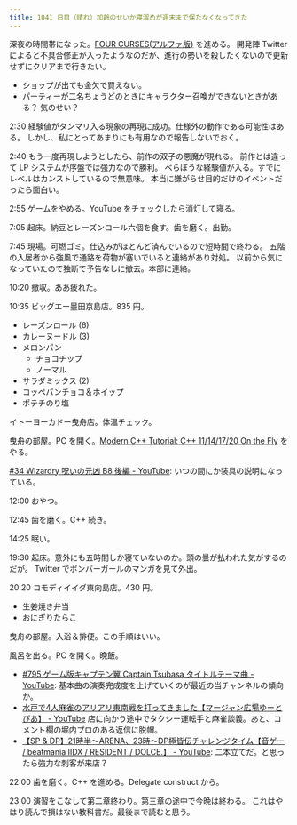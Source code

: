 ```yaml
---
title: 1041 日目（晴れ）加齢のせいか寝溜めが週末まで保たなくなってきた
---
```


深夜の時間帯になった。[FOUR CURSES(アルファ版)][dtp23a] を進める。
開発陣 Twitter によると不具合修正が入ったようなのだが、進行の勢いを殺したくないので更新せずにクリアまで行きたい。

* ショップが出ても金欠で買えない。
* パーティーが二名ちょうどのときにキャラクター召喚ができないときがある？ 気のせい？

2:30 経験値がタンマリ入る現象の再現に成功。仕様外の動作である可能性はある。
しかし、私にとってあまりにも有用なので報告しないでおく。

2:40 もう一度再現しようとしたら、前作の双子の悪魔が現れる。
前作とは違って LP システムが序盤では強力なので勝利。
べらぼうな経験値が入る。すでにレベルはカンストしているので無意味。
本当に嫌がらせ目的だけのイベントだったら面白い。

2:55 ゲームをやめる。YouTube をチェックしたら消灯して寝る。

7:05 起床。納豆とレーズンロール六個を食す。歯を磨く。出勤。

7:45 現場。可燃ゴミ。仕込みがほとんど済んでいるので短時間で終わる。
五階の入居者から強風で通路を荷物が塞いでいると連絡があり対処。
以前から気になっていたので独断で予告なしに撤去。本部に連絡。

10:20 撤収。ああ疲れた。

10:35 ビッグエー墨田京島店。835 円。

* レーズンロール (6)
* カレーヌードル (3)
* メロンパン
  * チョコチップ
  * ノーマル
* サラダミックス (2)
* コッペパンチョコ＆ホイップ
* ポテチのり塩

イトーヨーカドー曳舟店。体温チェック。

曳舟の部屋。PC を開く。[Modern C++ Tutorial: C++ 11/14/17/20 On the Fly](https://changkun.de/modern-cpp/en-us/)
をやる。

[#34 Wizardry 呪いの元凶 B8 後編 - YouTube](https://www.youtube.com/watch?v=d5-dX3bOecE):
いつの間にか装具の説明になっている。

12:00 おやつ。

12:45 歯を磨く。C++ 続き。

14:25 眠い。

19:30 起床。意外にも五時間しか寝ていないのか。頭の曇が払われた気がするのだが。
Twitter でボンバーガールのマンガを見て外出。

20:20 コモディイイダ東向島店。430 円。

* 生姜焼き弁当
* おにぎりたらこ

曳舟の部屋。入浴＆排便。この手順はいい。

風呂を出る。PC を開く。晩飯。

* [#795 ゲーム版キャプテン翼 Captain Tsubasa タイトルテーマ曲 - YouTube](https://www.youtube.com/watch?v=M4JNfD5j_7Y):
  基本曲の演奏完成度を上げていくのが最近の当チャンネルの傾向か。
* [水戸で4人麻雀のアリアリ東南戦を打ってきました【マージャン広場ゆーとぴあ】 - YouTube](https://www.youtube.com/watch?v=WjwTzzUhS_g)
  店に向かう途中でタクシー運転手と麻雀談義。あと、コメント欄の堀内プロのある返信に脱帽。
* [【SP &amp; DP】21時半～ARENA、23時～DP極皆伝チャレンジタイム【音ゲー / beatmania IIDX / RESIDENT / DOLCE.】 - YouTube](https://www.youtube.com/watch?v=QQ2TTVW-GpU):
  二本立てだ。と思ったら強力な刺客が来店？

22:00 歯を磨く。C++ を進める。Delegate construct から。

23:00 演習をこなして第二章終わり。第三章の途中で今晩は終わる。
これはやはり読んで損はない教科書だ。最後まで読むと思う。

[dtp23a]: https://wodifes.net/game/show/520
